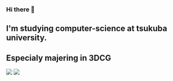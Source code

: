 ### Hi there 👋
## I'm studying computer-science at tsukuba university.
## Especialy majering in 3DCG
![](http://github-profile-summary-cards.vercel.app/api/cards/profile-details?username=tsukubamarshmallow&theme=default)
![](http://github-profile-summary-cards.vercel.app/api/cards/productive-time?username=tsukubamarshmallow&theme=dark&utcOffset=8)


<!--
**tsukubamarshmallow/tsukubamarshmallow** is a ✨ _special_ ✨ repository because its `README.md` (this file) appears on your GitHub profile.

Here are some ideas to get you started:

- 🔭 I’m currently working on ...
- 🌱 I’m currently learning ...
- 👯 I’m looking to collaborate on ...
- 🤔 I’m looking for help with ...
- 💬 Ask me about ...
- 📫 How to reach me: ...
- 😄 Pronouns: ...
- ⚡ Fun fact: ...
-->
